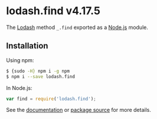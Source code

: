 # lodash.find v4.17.5

The [Lodash](https://lodash.com/) method `_.find` exported as a [Node.js](https://nodejs.org/) module.

## Installation

Using npm:
```bash
$ {sudo -H} npm i -g npm
$ npm i --save lodash.find
```

In Node.js:
```js
var find = require('lodash.find');
```

See the [documentation](https://lodash.com/docs#find) or [package source](https://github.com/lodash/lodash/blob/4.17.5-npm-packages/lodash.find) for more details.
